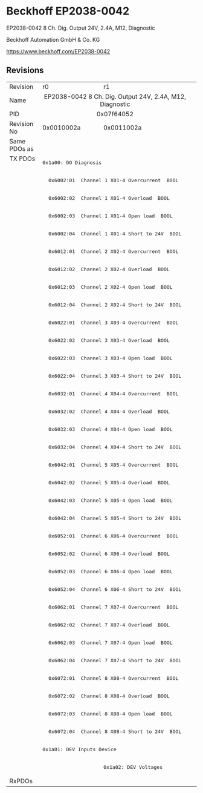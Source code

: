 # Beckhoff EP2038-0042

EP2038-0042 8 Ch. Dig. Output 24V, 2.4A, M12, Diagnostic

Beckhoff Automation GmbH & Co. KG

https://www.beckhoff.com/EP2038-0042

## Revisions
<table>
<tr >
<td>Revision</td>
<td>r0</td>
<td>r1</td>
</tr>
<tr >
<td>Name</td>
<td colspan=2 align="center">EP2038-0042 8 Ch. Dig. Output 24V, 2.4A, M12, Diagnostic</td>
</tr>
<tr >
<td>PID</td>
<td colspan=2 align="center">0x07f64052</td>
</tr>
<tr >
<td>Revision No</td>
<td>0x0010002a</td>
<td>0x0011002a</td>
</tr>
<tr >
<td>Same PDOs as</td>
<td colspan=2 align="center"></td>
</tr>
<tr class="txpdo pdosection">
<td rowspan=35 valign=top>TX PDOs</td>
<td colspan=2 align="left"><pre>0x1a00: DO Diagnosis</pre></td>
<td></td>
</tr>
<tr class="txpdo">
<td colspan=2 align="left"><pre>  0x6002:01  Channel 1 X01-4 Overcurrent  BOOL</pre></td>
</tr>
<tr class="txpdo">
<td colspan=2 align="left"><pre>  0x6002:02  Channel 1 X01-4 Overload  BOOL</pre></td>
</tr>
<tr class="txpdo">
<td colspan=2 align="left"><pre>  0x6002:03  Channel 1 X01-4 Open load  BOOL</pre></td>
</tr>
<tr class="txpdo">
<td colspan=2 align="left"><pre>  0x6002:04  Channel 1 X01-4 Short to 24V  BOOL</pre></td>
</tr>
<tr class="txpdo">
<td colspan=2 align="left"><pre>  0x6012:01  Channel 2 X02-4 Overcurrent  BOOL</pre></td>
</tr>
<tr class="txpdo">
<td colspan=2 align="left"><pre>  0x6012:02  Channel 2 X02-4 Overload  BOOL</pre></td>
</tr>
<tr class="txpdo">
<td colspan=2 align="left"><pre>  0x6012:03  Channel 2 X02-4 Open load  BOOL</pre></td>
</tr>
<tr class="txpdo">
<td colspan=2 align="left"><pre>  0x6012:04  Channel 2 X02-4 Short to 24V  BOOL</pre></td>
</tr>
<tr class="txpdo">
<td colspan=2 align="left"><pre>  0x6022:01  Channel 3 X03-4 Overcurrent  BOOL</pre></td>
</tr>
<tr class="txpdo">
<td colspan=2 align="left"><pre>  0x6022:02  Channel 3 X03-4 Overload  BOOL</pre></td>
</tr>
<tr class="txpdo">
<td colspan=2 align="left"><pre>  0x6022:03  Channel 3 X03-4 Open load  BOOL</pre></td>
</tr>
<tr class="txpdo">
<td colspan=2 align="left"><pre>  0x6022:04  Channel 3 X03-4 Short to 24V  BOOL</pre></td>
</tr>
<tr class="txpdo">
<td colspan=2 align="left"><pre>  0x6032:01  Channel 4 X04-4 Overcurrent  BOOL</pre></td>
</tr>
<tr class="txpdo">
<td colspan=2 align="left"><pre>  0x6032:02  Channel 4 X04-4 Overload  BOOL</pre></td>
</tr>
<tr class="txpdo">
<td colspan=2 align="left"><pre>  0x6032:03  Channel 4 X04-4 Open load  BOOL</pre></td>
</tr>
<tr class="txpdo">
<td colspan=2 align="left"><pre>  0x6032:04  Channel 4 X04-4 Short to 24V  BOOL</pre></td>
</tr>
<tr class="txpdo">
<td colspan=2 align="left"><pre>  0x6042:01  Channel 5 X05-4 Overcurrent  BOOL</pre></td>
</tr>
<tr class="txpdo">
<td colspan=2 align="left"><pre>  0x6042:02  Channel 5 X05-4 Overload  BOOL</pre></td>
</tr>
<tr class="txpdo">
<td colspan=2 align="left"><pre>  0x6042:03  Channel 5 X05-4 Open load  BOOL</pre></td>
</tr>
<tr class="txpdo">
<td colspan=2 align="left"><pre>  0x6042:04  Channel 5 X05-4 Short to 24V  BOOL</pre></td>
</tr>
<tr class="txpdo">
<td colspan=2 align="left"><pre>  0x6052:01  Channel 6 X06-4 Overcurrent  BOOL</pre></td>
</tr>
<tr class="txpdo">
<td colspan=2 align="left"><pre>  0x6052:02  Channel 6 X06-4 Overload  BOOL</pre></td>
</tr>
<tr class="txpdo">
<td colspan=2 align="left"><pre>  0x6052:03  Channel 6 X06-4 Open load  BOOL</pre></td>
</tr>
<tr class="txpdo">
<td colspan=2 align="left"><pre>  0x6052:04  Channel 6 X06-4 Short to 24V  BOOL</pre></td>
</tr>
<tr class="txpdo">
<td colspan=2 align="left"><pre>  0x6062:01  Channel 7 X07-4 Overcurrent  BOOL</pre></td>
</tr>
<tr class="txpdo">
<td colspan=2 align="left"><pre>  0x6062:02  Channel 7 X07-4 Overload  BOOL</pre></td>
</tr>
<tr class="txpdo">
<td colspan=2 align="left"><pre>  0x6062:03  Channel 7 X07-4 Open load  BOOL</pre></td>
</tr>
<tr class="txpdo">
<td colspan=2 align="left"><pre>  0x6062:04  Channel 7 X07-4 Short to 24V  BOOL</pre></td>
</tr>
<tr class="txpdo">
<td colspan=2 align="left"><pre>  0x6072:01  Channel 8 X08-4 Overcurrent  BOOL</pre></td>
</tr>
<tr class="txpdo">
<td colspan=2 align="left"><pre>  0x6072:02  Channel 8 X08-4 Overload  BOOL</pre></td>
</tr>
<tr class="txpdo">
<td colspan=2 align="left"><pre>  0x6072:03  Channel 8 X08-4 Open load  BOOL</pre></td>
</tr>
<tr class="txpdo">
<td colspan=2 align="left"><pre>  0x6072:04  Channel 8 X08-4 Short to 24V  BOOL</pre></td>
</tr>
<tr class="txpdo pdosection">
<td colspan=2 align="left"><pre>0x1a01: DEV Inputs Device</pre></td>
</tr>
<tr class="txpdo pdosection">
<td></td>
<td><pre>0x1a02: DEV Voltages</pre></td>
</tr>
<tr >
<td>RxPDOs</td>
<td colspan=2 align="left"></td>
</tr>
</table>
